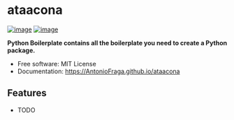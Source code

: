 # ataacona


[![image](https://img.shields.io/pypi/v/ataacona.svg)](https://pypi.python.org/pypi/ataacona)
[![image](https://img.shields.io/conda/vn/conda-forge/ataacona.svg)](https://anaconda.org/conda-forge/ataacona)


**Python Boilerplate contains all the boilerplate you need to create a Python package.**


-   Free software: MIT License
-   Documentation: https://AntonioFraga.github.io/ataacona
    

## Features

-   TODO
